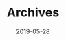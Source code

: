 ---
title: "Archives"
date: '2019-05-28'
layout: "archives"
slug: "archives"
menu:
    main:
        weight: -80
        params: 
            icon: archives
---